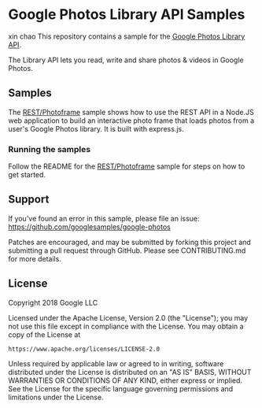# Google Photos Library API Samples
xin chao
This repository contains a sample for the [Google Photos Library API](https://developers.google.com/photos).

The Library API lets you read, write and share photos & videos in Google Photos.

## Samples

The [REST/Photoframe](REST/PhotoFrame/README.md) sample shows how to use the REST API in a Node.JS web application to build an interactive photo frame that loads
photos from a user's Google Photos library. It is built with express.js.

### Running the samples
Follow the README for the [REST/Photoframe](REST/PhotoFrame/README.md) sample for steps on how to get started.

## Support

If you've found an error in this sample, please file an issue:
https://github.com/googlesamples/google-photos

Patches are encouraged, and may be submitted by forking this project and
submitting a pull request through GitHub. Please see CONTRIBUTING.md for more details.

## License

Copyright 2018 Google LLC

Licensed under the Apache License, Version 2.0 (the "License");
you may not use this file except in compliance with the License.
You may obtain a copy of the License at

    https://www.apache.org/licenses/LICENSE-2.0

Unless required by applicable law or agreed to in writing, software
distributed under the License is distributed on an "AS IS" BASIS,
WITHOUT WARRANTIES OR CONDITIONS OF ANY KIND, either express or implied.
See the License for the specific language governing permissions and
limitations under the License.
